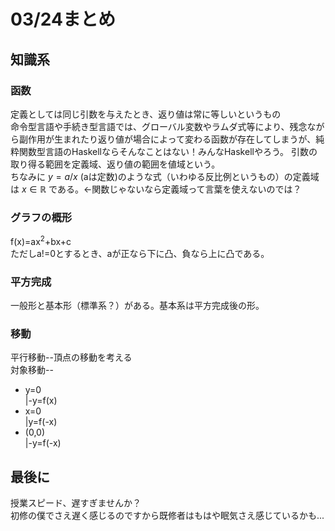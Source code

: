 # 03/24まとめ
## 知識系
### 函数
定義としては同じ引数を与えたとき、返り値は常に等しいというもの  
命令型言語や手続き型言語では、グローバル変数やラムダ式等により、残念ながら副作用が生まれたり返り値が場合によって変わる函数が存在してしまうが、純粋関数型言語のHaskellならそんなことはない！みんなHaskellやろう。
引数の取り得る範囲を定義域、返り値の範囲を値域という。  
ちなみに $y=a/x$ (aは定数)のような式（いわゆる反比例というもの）の定義域は $x\in \mathbb{R}$ である。<-関数じゃないなら定義域って言葉を使えないのでは？
### グラフの概形
f(x)=ax<sup>2</sup>+bx+c  
ただしa!=0とするとき、aが正なら下に凸、負なら上に凸である。
### 平方完成
一般形と基本形（標準系？）がある。基本系は平方完成後の形。
### 移動
平行移動--頂点の移動を考える  
対象移動--  
+ y=0  
    |-y=f(x)  
+ x=0  
    |y=f(-x)  
+ (0,0)  
    |-y=f(-x)
## 最後に
授業スピード、遅すぎませんか？  
初修の僕でさえ遅く感じるのですから既修者はもはや眠気さえ感じているかも...
